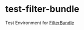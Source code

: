 # test-filter-bundle
Test Environment for [FilterBundle](https://github.com/metaclass-nl/filter-bundle)
